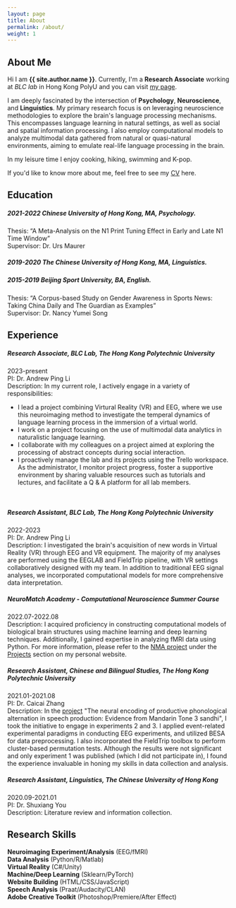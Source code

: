 ```yaml
---
layout: page
title: About
permalink: /about/
weight: 1
---
```


## About Me

Hi I am **{{ site.author.name }}**. Currently, I'm a **Research Associate** working at *BLC lab* in Hong Kong PolyU and you can visit [my page](https://blclab.org/xinyi-ye/). 

I am deeply fascinated by the intersection of **Psychology**, **Neuroscience**, and **Linguistics**. My primary research focus is on leveraging neuroscience methodologies to explore the brain's language processing mechanisms. This encompasses language learning in natural settings, as well as social and spatial information processing. I also employ computational models to analyze multimodal data gathered from natural or quasi-natural environments, aiming to emulate real-life language processing in the brain.

In my leisure time I enjoy cooking, hiking, swimming and K-pop.

If you'd like to know more about me, feel free to see my [CV](https://alexxyye.github.io/docs/CV230803.pdf) here.


## Education

##### 2021-2022   **Chinese University of Hong Kong, MA, Psychology.** 
Thesis: “A Meta-Analysis on the N1 Print Tuning Effect in Early and Late N1 Time Window”\
Supervisor: Dr. Urs Maurer
<br>

##### 2019-2020   **The Chinese University of Hong Kong, MA, Linguistics.** 
##### 2015-2019   **Beijing Sport University, BA, English.** 
Thesis: “A Corpus-based Study on Gender Awareness in Sports News: Taking China Daily and The Guardian as Examples”\
Supervisor: Dr. Nancy Yumei Song
<br>

## Experience

##### **Research Associate**, BLC Lab, The Hong Kong Polytechnic University
2023-present\
PI: Dr. Andrew Ping Li\
Description: In my current role, I actively engage in a variety of responsibilities:

- I lead a project combining Virtural Reality (VR) and EEG, where we use this neuroimaging method to investigate the temperal dynamics of language learning process in the immersion of a virtual world.
- I work on a project focusing on the use of multimodal data analytics in naturalistic language learning.
- I collaborate with my colleagues on a project aimed at exploring the processing of abstract concepts during social interaction.
- I proactively manage the lab and its projects using the Trello workspace. As the administrator, I monitor project progress, foster a supportive environment by sharing valuable resources such as tutorials and lectures, and facilitate a Q & A platform for all lab members.
<br>

##### **Research Assistant**, BLC Lab, The Hong Kong Polytechnic University
2022-2023\
PI: Dr. Andrew Ping Li\
Description: I investigated the brain's acquisition of new words in Virtual Reality (VR) through EEG and VR equipment. The majority of my analyses are performed using the EEGLAB and FieldTrip pipeline, with VR settings collaboratively designed with my team. In addition to traditional EEG signal analyses, we incorporated computational models for more comprehensive data interpretation.
<br>

##### NeuroMatch Academy - **Computational Neuroscience Summer Course**
2022.07-2022.08\
Description: I acquired proficiency in constructing computational models of biological brain structures using machine learning and deep learning techniques. Additionally, I gained expertise in analyzing fMRI data using Python. For more information, please refer to the [NMA project](https://github.com/SocialDragonsNeuromatch/NeuromatchProject) under the [Projects](https://alexxyye.github.io/projects/) section on my personal website.
<br>

##### **Research Assistant**, Chinese and Bilingual Studies, The Hong Kong Polytechnic University
2021.01-2021.08\
PI: Dr. Caicai Zhang\
Description: In the [project](https://www.sciencedirect.com/science/article/pii/S0911604422000045) "The neural encoding of productive phonological alternation in speech production: Evidence from Mandarin Tone 3 sandhi", I took the initiative to engage in experiments 2 and 3. I applied event-related experimental paradigms in conducting EEG experiments, and utilized BESA for data preprocessing. I also incorporated the FieldTrip toolbox to perform cluster-based permutation tests. Although the results were not significant and only experiment 1 was published (which I did not participate in), I found the experience invaluable in honing my skills in data collection and analysis.
<br>

##### **Research Assistant**, Linguistics, The Chinese University of Hong Kong
2020.09-2021.01\
PI: Dr. Shuxiang You\
Description: Literature review and information collection.
<br>


## Research Skills

**Neuroimaging Experiment/Analysis**    (EEG/fMRI) \
**Data Analysis**   (Python/R/Matlab) \
**Virtual Reality**     (C#/Unity) \
**Machine/Deep Learning**    (Sklearn/PyTorch) \
**Website Building**    (HTML/CSS/JavaScript) \
**Speech Analysis**     (Praat/Audacity/CLAN) \
**Adobe Creative Toolkit**  (Photoshop/Premiere/After Effect) 
